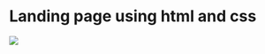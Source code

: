 # Landing page using html and css

<img src="/practice-projects/tree/master/ExotiCar/images/ExotiCar_HP.jpg" >

